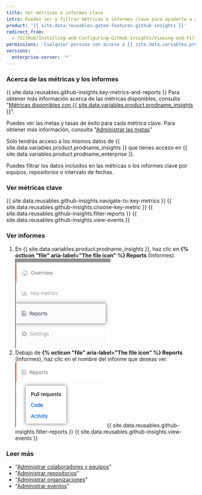 ```yaml
---
title: Ver métricas e informes clave
intro: Puedes ver y filtrar métricas e informes clave para ayudarte a comprender y mejorar tu proceso de entrega de software mediante datos.
product: '{{ site.data.reusables.gated-features.github-insights }}'
redirect_from:
  - /GitHub/Installing-and-Configuring-GitHub-Insights/Viewing-and-Filtering-Key-Metrics-and-Reports
permissions: 'Cualquier persona con acceso a {{ site.data.variables.product.prodname_insights }} puede ver los informes y las métricas clave.'
versions:
  enterprise-server: '*'
---
```


### Acerca de las métricas y los informes

{{ site.data.reusables.github-insights.key-metrics-and-reports }} Para obtener más información acerca de las métricas disponibles, consulta "[Métricas disponibles con {{ site.data.variables.product.prodname_insights }}](/insights/exploring-your-usage-of-github-enterprise/metrics-available-with-github-insights)".

Puedes ver las metas y tasas de éxito para cada métrica clave. Para obtener más información, consulta "[Administrar las metas](/insights/installing-and-configuring-github-insights/managing-goals)"

Solo tendrás acceso a los mismos datos de {{ site.data.variables.product.prodname_insights }} que tienes acceso en {{ site.data.variables.product.prodname_enterprise }}.

Puedes filtrar los datos incluidos en las métricas o los informes clave por equipos, repositorios o intervalo de fechas.

### Ver métricas clave

{{ site.data.reusables.github-insights.navigate-to-key-metrics }}
{{ site.data.reusables.github-insights.choose-key-metric }}
{{ site.data.reusables.github-insights.filter-reports }}
{{ site.data.reusables.github-insights.view-events }}

### Ver informes

1. En {{ site.data.variables.product.prodname_insights }}, haz clic en **{% octicon "file" aria-label="The file icon" %} Reports** (Informes). ![Pestaña Reports (Informes)](/assets/images/help/insights/reports-tab.png)
2. Debajo de **{% octicon "file" aria-label="The file icon" %} Reports** (Informes), haz clic en el nombre del informe que deseas ver. ![Lista de informes](/assets/images/help/insights/reports-list.png)
{{ site.data.reusables.github-insights.filter-reports }}
{{ site.data.reusables.github-insights.view-events }}

### Leer más

- "[Administrar colaboradores y equipos](/insights/installing-and-configuring-github-insights/managing-contributors-and-teams)"
- "[Administrar repositorios](/insights/installing-and-configuring-github-insights/managing-repositories)"
- "[Administrar organizaciones](/insights/installing-and-configuring-github-insights/managing-organizations)"
- "[Administrar eventos](/insights/installing-and-configuring-github-insights/managing-events)"
